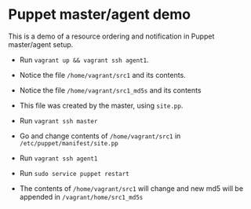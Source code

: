 Puppet master/agent demo
========================

This is a demo of a resource ordering and notification in Puppet master/agent setup.  

- Run `vagrant up && vagrant ssh agent1`.

- Notice the file `/home/vagrant/src1` and its contents.

- Notice the file `/home/vagrant/src1_md5s` and its contents

- This file was created by the master, using `site.pp`.

- Run `vagrant ssh master`

- Go and change contents of `/home/vagrant/src1` in `/etc/puppet/manifest/site.pp`

- Run `vagrant ssh agent1`

- Run `sudo service puppet restart`

- The contents of `/home/vagrant/src1` will change and new md5 will be appended in `/vagrant/home/src1_md5s`
